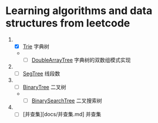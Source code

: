 # Learning algorithms and data structures from leetcode

1. -[x] [Trie](docs/trie.md) 字典树 
  
    -  -[ ] [DoubleArrayTree](docs/double_array_tree.md) 字典树的双数组模式实现
    
2. -[ ] [SegTree](docs/seg_tree.md) 线段数
3. -[ ] [BinaryTree](doc/binary_tree.md) 二叉树 
  
    - -[ ] [BinarySearchTree](docs/binary_search_tree.md) 二叉搜索树
4. -[ ] [并查集][docs/并查集.md] 并查集